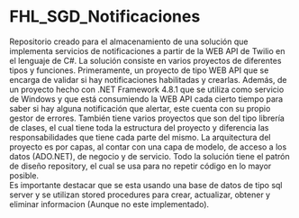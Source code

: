 # FHL_SGD_Notificaciones
Repositorio creado para el almacenamiento de una solución que implementa servicios de notificaciones a partir de la WEB API de Twilio en el lenguaje de C#.
La solución consiste en varios proyectos de diferentes tipos y funciones. Primeramente, un proyecto de tipo WEB API que se encarga de validar si hay notificaciones habilitadas y crearlas. Además, de un proyecto hecho con .NET Framework 4.8.1 que se utiliza como servicio de Windows y que está consumiendo la WEB API cada cierto tiempo para saber si hay alguna notificación que alertar, este cuenta con su propio gestor de errores. También tiene varios proyectos que son del tipo librería de clases, el cual tiene toda la estructura del proyecto y diferencia las responsabilidades que tiene cada parte del mismo. 
La arquitectura del proyecto es por capas, al contar con una capa de modelo, de acceso a los datos (ADO.NET), de negocio y de servicio. Todo la solución tiene el patrón de diseño repository, el cual se usa para no repetir código en lo mayor posible.  
Es importante destacar que se esta usando una base de datos de tipo sql server y se utilizan stored procedures para crear, actualizar, obtener y eliminar informacion (Aunque no este implementado). 
